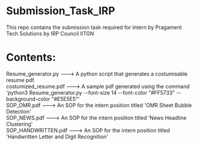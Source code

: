 # Submission_Task_IRP
This repo contains the submission task required for intern by Pragament Tech Solutions by IRP Council IITGN

# Contents:
Resume_generator.py ---> A python script that generates a costumisable resume pdf.  
costumized_resume.pdf ---> A sample pdf generated using the command  'python3 Resume_generator.py --font-size 14 --font-color "#FF5733" --background-color "#E5E5E5"'  
SOP_OMR.pdf ---> An SOP for the intern position titled 'OMR Sheet Bubble Detection'  
SOP_NEWS.pdf ---> An SOP for the intern position titled 'News Headline Clustering'  
SOP_HANDWRITTEN.pdf ---> An SOP for the intern position titled 'Handwritten Letter and Digit Recognition'
